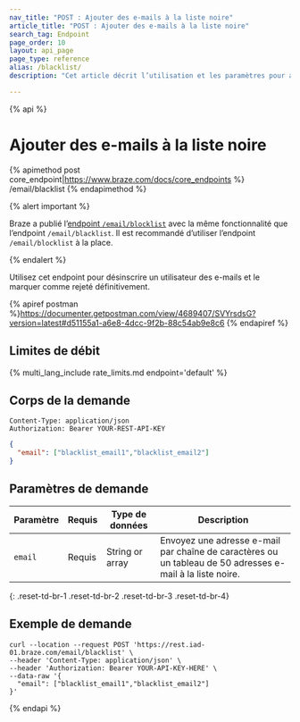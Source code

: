 ```yaml
---
nav_title: "POST : Ajouter des e-mails à la liste noire"
article_title: "POST : Ajouter des e-mails à la liste noire"
search_tag: Endpoint
page_order: 10
layout: api_page
page_type: reference
alias: /blacklist/
description: "Cet article décrit l’utilisation et les paramètres pour ajouter à la liste noire des adresses e-mail d’utilisateur à l’aide de l’endpoint Braze Ajouter des e-mails à la liste noire."

---
```

{% api %}
# Ajouter des e-mails à la liste noire
{% apimethod post core_endpoint|https://www.braze.com/docs/core_endpoints %} 
/email/blacklist
{% endapimethod %}

{% alert important %}

Braze a publié l’[endpoint `/email/blocklist`]({{site.baseurl}}/api/endpoints/email/post_blocklist/) avec la même fonctionnalité que l’endpoint `/email/blacklist`. Il est recommandé d’utiliser l’endpoint `/email/blocklist`
à la place.

{% endalert %}

Utilisez cet endpoint pour désinscrire un utilisateur des e-mails et le marquer comme rejeté définitivement.

{% apiref postman %}https://documenter.getpostman.com/view/4689407/SVYrsdsG?version=latest#d51155a1-a6e8-4dcc-9f2b-88c54ab9e8c6 {% endapiref %}

## Limites de débit

{% multi_lang_include rate_limits.md endpoint='default' %}

## Corps de la demande

```
Content-Type: application/json
Authorization: Bearer YOUR-REST-API-KEY
```

```json
{
  "email": ["blacklist_email1","blacklist_email2"]
}
```

## Paramètres de demande

| Paramètre | Requis | Type de données | Description |
| -----------|----------| --------|------- |
| `email` | Requis | String or array | Envoyez une adresse e-mail par chaîne de caractères ou un tableau de 50 adresses e-mail à la liste noire. |
{: .reset-td-br-1 .reset-td-br-2 .reset-td-br-3  .reset-td-br-4}

## Exemple de demande
```
curl --location --request POST 'https://rest.iad-01.braze.com/email/blacklist' \
--header 'Content-Type: application/json' \
--header 'Authorization: Bearer YOUR-API-KEY-HERE' \
--data-raw '{
  "email": ["blacklist_email1","blacklist_email2"]
}'
```

{% endapi %}


